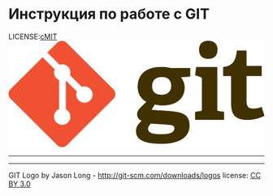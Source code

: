 # Инструкция по работе с GIT

LICENSE:[сMIT](./license.md)
![git-logo](./assets/git-logo.png)

---




---
GIT Logo by Jason Long - http://git-scm.com/downloads/logos
license: [CC BY 3.0](https://opensource.org/licenses/MIT) 